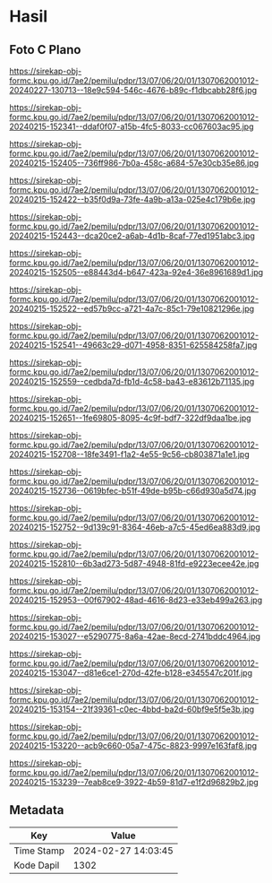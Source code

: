 # Hasil

## Foto C Plano

https://sirekap-obj-formc.kpu.go.id/7ae2/pemilu/pdpr/13/07/06/20/01/1307062001012-20240227-130713--18e9c594-546c-4676-b89c-f1dbcabb28f6.jpg

https://sirekap-obj-formc.kpu.go.id/7ae2/pemilu/pdpr/13/07/06/20/01/1307062001012-20240215-152341--ddaf0f07-a15b-4fc5-8033-cc067603ac95.jpg

https://sirekap-obj-formc.kpu.go.id/7ae2/pemilu/pdpr/13/07/06/20/01/1307062001012-20240215-152405--736ff986-7b0a-458c-a684-57e30cb35e86.jpg

https://sirekap-obj-formc.kpu.go.id/7ae2/pemilu/pdpr/13/07/06/20/01/1307062001012-20240215-152422--b35f0d9a-73fe-4a9b-a13a-025e4c179b6e.jpg

https://sirekap-obj-formc.kpu.go.id/7ae2/pemilu/pdpr/13/07/06/20/01/1307062001012-20240215-152443--dca20ce2-a6ab-4d1b-8caf-77ed1951abc3.jpg

https://sirekap-obj-formc.kpu.go.id/7ae2/pemilu/pdpr/13/07/06/20/01/1307062001012-20240215-152505--e88443d4-b647-423a-92e4-36e8961689d1.jpg

https://sirekap-obj-formc.kpu.go.id/7ae2/pemilu/pdpr/13/07/06/20/01/1307062001012-20240215-152522--ed57b9cc-a721-4a7c-85c1-79e10821296e.jpg

https://sirekap-obj-formc.kpu.go.id/7ae2/pemilu/pdpr/13/07/06/20/01/1307062001012-20240215-152541--49663c29-d071-4958-8351-625584258fa7.jpg

https://sirekap-obj-formc.kpu.go.id/7ae2/pemilu/pdpr/13/07/06/20/01/1307062001012-20240215-152559--cedbda7d-fb1d-4c58-ba43-e83612b71135.jpg

https://sirekap-obj-formc.kpu.go.id/7ae2/pemilu/pdpr/13/07/06/20/01/1307062001012-20240215-152651--1fe69805-8095-4c9f-bdf7-322df9daa1be.jpg

https://sirekap-obj-formc.kpu.go.id/7ae2/pemilu/pdpr/13/07/06/20/01/1307062001012-20240215-152708--18fe3491-f1a2-4e55-9c56-cb803871a1e1.jpg

https://sirekap-obj-formc.kpu.go.id/7ae2/pemilu/pdpr/13/07/06/20/01/1307062001012-20240215-152736--0619bfec-b51f-49de-b95b-c66d930a5d74.jpg

https://sirekap-obj-formc.kpu.go.id/7ae2/pemilu/pdpr/13/07/06/20/01/1307062001012-20240215-152752--9d139c91-8364-46eb-a7c5-45ed6ea883d9.jpg

https://sirekap-obj-formc.kpu.go.id/7ae2/pemilu/pdpr/13/07/06/20/01/1307062001012-20240215-152810--6b3ad273-5d87-4948-81fd-e9223ecee42e.jpg

https://sirekap-obj-formc.kpu.go.id/7ae2/pemilu/pdpr/13/07/06/20/01/1307062001012-20240215-152953--00f67902-48ad-4616-8d23-e33eb499a263.jpg

https://sirekap-obj-formc.kpu.go.id/7ae2/pemilu/pdpr/13/07/06/20/01/1307062001012-20240215-153027--e5290775-8a6a-42ae-8ecd-2741bddc4964.jpg

https://sirekap-obj-formc.kpu.go.id/7ae2/pemilu/pdpr/13/07/06/20/01/1307062001012-20240215-153047--d81e6ce1-270d-42fe-b128-e345547c201f.jpg

https://sirekap-obj-formc.kpu.go.id/7ae2/pemilu/pdpr/13/07/06/20/01/1307062001012-20240215-153154--21f39361-c0ec-4bbd-ba2d-60bf9e5f5e3b.jpg

https://sirekap-obj-formc.kpu.go.id/7ae2/pemilu/pdpr/13/07/06/20/01/1307062001012-20240215-153220--acb9c660-05a7-475c-8823-9997e163faf8.jpg

https://sirekap-obj-formc.kpu.go.id/7ae2/pemilu/pdpr/13/07/06/20/01/1307062001012-20240215-153239--7eab8ce9-3922-4b59-81d7-e1f2d96829b2.jpg


## Metadata

| Key        | Value               |
| ---------- | ------------------- |
| Time Stamp | 2024-02-27 14:03:45 |
| Kode Dapil | 1302                |



